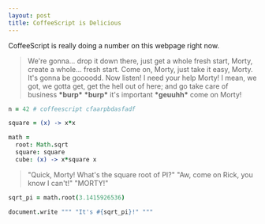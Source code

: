 ```yaml
---
layout: post
title: CoffeeScript is Delicious
---
```


CoffeeScript is really doing a number on this webpage right now.

> We're gonna... drop it down there, just get a whole fresh start, Morty, create a whole... fresh start.
> Come on, Morty, just take it easy, Morty. It's gonna be goooodd.
> Now listen! I need your help Morty! I mean, we got, we gotta get, get the hell out of here; and go take care of business __\*burp\*__ __\*burp\*__ it's important __\*geuuhh\*__ come on Morty!

```coffeescript
n = 42 # coffeescript cfaarpbdasfadf

square = (x) -> x*x

math =
  root: Math.sqrt
  square: square
  cube: (x) -> x*square x
```

> "Quick, Morty! What's the square root of PI?"
> "Aw, come on Rick, you know I can't!"
> "MORTY!"

```coffeescript
sqrt_pi = math.root(3.1415926536)

document.write """ "It's #{sqrt_pi}!" """
```

<script src="/js/WholeFreshStart.js"></script>

